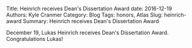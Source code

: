 Title: Heinrich receives Dean's Dissertation Award
date: 2016-12-19
Authors: Kyle Cranmer
Category: Blog
Tags: honors, Atlas
Slug: heinrich-award
Summary: Heinrich receives Dean's Dissertation Award


 

December 19, Lukas Heinrich receives Dean's Dissertation Award. Congratulations Lukas!



